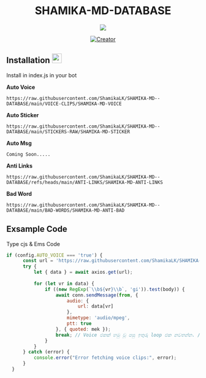 # <div align='center'>SHAMIKA-MD-DATABASE</div>

<div align="center">

  <img src="https://i.ibb.co/93c0VgP7/shamika-wa-baileys.jpg" />
      <p align="center">
<a href="#"><img title="Creator" src="https://img.shields.io/badge/Creator-SHAMIKA_HARSHAMAL-red.svg?style=for-the-badge&logo=github"></a>

</div>

## Installation <img src="https://media2.giphy.com/media/QssGEmpkyEOhBCb7e1/giphy.gif?cid=ecf05e47a0n3gi1bfqntqmob8g9aid1oyj2wr3ds3mg700bl&rid=giphy.gif" width="25">
Install in index.js in your bot

<b>Auto Voice</b>
```
https://raw.githubusercontent.com/ShamikaLK/SHAMIKA-MD--DATABASE/main/VOICE-CLIPS/SHAMIKA-MD-VOICE
```

<b>Auto Sticker</b>
```
https://raw.githubusercontent.com/ShamikaLK/SHAMIKA-MD--DATABASE/main/STICKERS-RAW/SHAMIKA-MD-STICKER
```

<b>Auto Msg</b>
```
Coming Soon.....
```

<b>Anti Links</b>
```
https://raw.githubusercontent.com/ShamikaLK/SHAMIKA-MD--DATABASE/refs/heads/main/ANTI-LINKS/SHAMIKA-MD-ANTI-LINKS
```

<b>Bad Word</b>
```
https://raw.githubusercontent.com/ShamikaLK/SHAMIKA-MD--DATABASE/main/BAD-WORDS/SHAMIKA-MD-ANTI-BAD
```

## Exsample Code

Type cjs & Ems Code
```js
if (config.AUTO_VOICE === 'true') {
      const url = 'https://raw.githubusercontent.com/ShamikaLK/SHAMIKA-MD--DATABASE/main/VOICE-CLIPS/SHAMIKA-MD-VOICE';
      try {
          let { data } = await axios.get(url);
          
          for (let vr in data) {
              if ((new RegExp(`\\b${vr}\\b`, 'gi')).test(body)) {
                  await conn.sendMessage(from, {
                      audio: {
                          url: data[vr]
                      },
                      mimetype: 'audio/mpeg',
                      ptt: true
                  }, { quoted: mek });
                  break; // Voice එකක් හමු වූ පසු ඉතුරු loop එක නවතන්න. // Stop the rest of the loop after finding a voice. 
              }
          }
      } catch (error) {
          console.error("Error fetching voice clips:", error);
      }
  }
```
